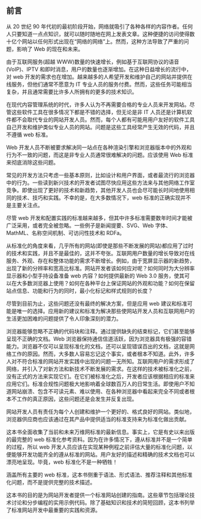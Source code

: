 ## 前言

从 20 世纪 90 年代初的最初阶段开始，网络就吸引了各种各样的内容作者。任何人只要知道一点点知识，就可以随时随地在网上发表文章。这种便捷的访问使得数十亿个网站以任何形式出现在“网络的网络”上。然而，这种方法导致了严重的问题，影响了 Web 的现在和未来。

由于互联网服务(超越 WWW)数量的快速增长，例如基于互联网协议的语音(VoIP)、IPTV 和即时消息，用户的数量也逐渐增加。在这种日益增长的流行中，对 web 开发的需求也在增加。越来越多的人希望开发和维护自己的网站并提供在线服务，但他们通常不愿意为 IT 专业人员的服务付费。然而，这些任务可能相当复杂，并且通常需要比许多人所拥有的更多的技术知识。

在现代内容管理系统的时代，许多人认为不再需要合格的专业人员来开发网站。尽管这些软件工具在很多情况下都是不错的选择，但无论是非 IT 人员还是计算机软件都不会取代专业的网站开发人员。然而，每个人都有可能用用户友好的软件工具自己开发和维护类似专业人员的网站。问题是这些工具经常产生无效的代码，并且不遵循 web 标准。

Web 开发人员不断被要求解决同一站点在各种渲染引擎和浏览器版本中的外观和行为不一致的问题，而这是非专业人员通常很难解决的问题。应该使用 Web 标准来彻底消除这些问题。

常见的开发方法只考虑一些基本原则，比如设计和用户界面，或者最流行的浏览器中的行为。一些读到新兴技术的开发者试图尽快应用这些方法来与其他网络工作室竞争。即使出现了更好的技术和新趋势，其他开发人员也会尽可能长时间地使用相同的技术、技巧和实践。不幸的是，在大多数情况下，web 标准的正确实现并不是主要关注点。

尽管 web 开发和配置实践的标准越来越多，但其中许多标准需要数年时间才能被广泛采用，或者完全被忽略。一些例子是新闻提要、SVG、Web 字体、MathML、名称空间机制、可访问性技术和 RDFa。

从标准化的角度来看，几乎所有的网站(即使是那些不断发展的网站)都应用了过时的技术和实践，并且不是最佳的，这并不夸张。互联网用户数量的增长导致对在线服务、外观、存在和整体功能的需求不断增长。例如，由于宽屏显示器的新趋势，出现了新的分辨率和宽高比标准。网站开发者该如何应对呢？如何同时为大分辨率显示器和小型手持设备准备 web 内容？如何提供最新的 Web 3.0 服务，使其可以在大多数浏览器上使用？如何在各种平台上保证网站的外观和功能？如何在保留站点信息、功能和行为的同时，最小化标记和样式规则的长度？

尽管到目前为止，这些问题还没有最终的解决方案，但是应用 web 建议和标准可能是唯一的选择。应用新的建议和标准为解决那些使网站开发人员和互联网用户的生活更加困难的问题提供了令人印象深刻的潜力。

浏览器能够忽略不正确的代码块和注释。通过提供缺失的结束标记，它们甚至能够呈现不正确的文档。Web 浏览器保持通信信道活跃，因为浏览器具有极强的容错能力。浏览器不仅可以呈现标准化的文档，还可以呈现错误百出的文档，这就是网络工作的原因。然而，大多数人容易忘记这个事实，或者根本不知道。此外，许多人对不符合标准的网站开发实践中出现的问题一无所知。互联网用户的需求形成了网络，并引入了对新方法和新技术不断发展的需求。在这样的技术被标准化之前，没有正式的方法来实现它们。在它们被标准化之后，开发者应该根据相应的标准来应用它们。标准合规性问题极大地影响着全球数百万人的日常生活。即使用户不知道网站崩溃、包含不可读元素、难以使用、在各种浏览器中看起来完全不同或者根本不工作的真正原因，这些问题还是会发生并反复出现。

网站开发人员有责任为每个人创建和维护一个更好的、格式良好的网站。类似地，浏览器供应商也应该通过在其产品中提供适当的标准支持来为标准化做出贡献。

这本书全面收集了当前和未来万维网标准的最新信息。事实上，它是有史以来出版的最完整的 web 标准化参考资料。因为在许多情况下，遵从标准并不是一个简单的过程，所以 web 开发人员应该在实现某种例程之前评估大量的标准化问题，以便能够开发功能齐全的遵从标准的网站。用户友好的描述和精确的技术文档也可以漂亮地呈现。毕竟，web 标准化不是一种牺牲！

涵盖所有主要的 web 标准，这本书侧重于语法、形式语法、推荐注释和其他标准化问题，而不是提供完整的技术描述。

这本书的目的是为网站开发者提供一个标准网站创建的指南。这些章节包括理论技术讨论和分步编程的实用示例代码。除了基础知识和技术的简短回顾，这本书列举了标准网站开发中最重要的实践和资源。